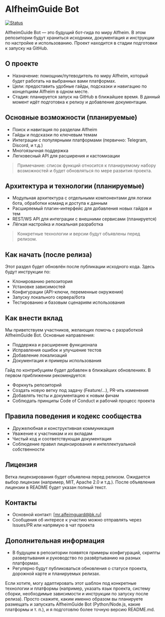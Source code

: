 # AlfheimGuide Bot

[![Status](https://img.shields.io/badge/Status-Coming_Soon-blue?style=for-the-badge)](#)

AlfheimGuide Bot — это будущий бот-гида по миру Alfheim. В этом репозитории будут храниться исходники, документация и инструкции по настройке и использованию. Проект находится в стадии подготовки к запуску на GitHub.

## О проекте

- Назначение: помощник/путеводитель по миру Alfheim, который будет работать на выбранных вами платформах.
- Цели: предоставить удобные гайды, подсказки и навигацию по концепциям Alfheim в одном месте.
- Стадия: планируется запуск на GitHub в ближайшее время. В данный момент идёт подготовка к релизу и добавление документации.

## Основные возможности (планируемые)

- Поиск и навигация по разделам Alfheim
- Гайды и подсказки по ключевым темам
- Интеграции с популярными платформами (первично: Telegram, Discord, и т.д.)
- Многоязычная поддержка
- Легковесный API для расширения и кастомизации

> Примечание: список функций относится к планируемому набору возможностей и будет обновляться по мере развития проекта.

## Архитектура и технологии (планируемые)

- Модульная архитектура с отдельными компонентами для логики бота, обработки команд и доступа к данным
- Расширяемый плагин-интерфейс для добавления новых гайдов и тем
- REST/WS API для интеграции с внешними сервисами (планируется)
- Лёгкая настройка и локальная разработка

> Конкретные технологии и версии будут объявлены перед релизом.

## Как начать (после релиза)

Этот раздел будет обновлён после публикации исходного кода. Здесь будут инструкции по:

- Клонированию репозитория
- Установке зависимостей
- Конфигурации (API-ключи, переменные окружения)
- Запуску локального сервера/бота
- Тестированию и базовым сценариям использования

## Как внести вклад

Мы приветствуем участников, желающих помочь с разработкой AlfheimGuide Bot. Основные направления:

- Поддержка и расширение функционала
- Исправления ошибок и улучшение тестов
- Добавление локализаций
- Документация и примеры использования

Гайд по контрибуциям будет добавлен в ближайших обновлениях. В первом приближении рекомендуется:

- Форкнуть репозиторий
- Создать новую ветку под задачу (Feature/…), PR-ить изменения
- Добавлять тесты и документацию к новым фичам
- Соблюдать принципы Code of Conduct и рабочий процесс проекта

## Правила поведения и кодекс сообщества

- Дружелюбная и конструктивная коммуникация
- Уважение к участникам и их вкладам
- Чистый код и соответствующая документация
- Соблюдение правил лицензирования и интеллектуальной собственности

## Лицензия

Ветка лицензирования будет объявлена перед релизом. Ожидается выбор лицензии (например, MIT, Apache 2.0 и т.д.). После объявления лицензии в README будет указан полный текст.

## Контакты

- Основной контакт: [mr.alfeimguard@bk.ru]
- Сообщения об интересе к участию можно отправлять через Issues/PR или напрямую в чат проекта

## Дополнительная информация

- В будущем в репозитории появятся примеры конфигураций, скрипты развертывания и руководство по развёртыванию на разных платформах.
- Регулярно будут публиковаться обновления о статусе проекта, дорожной карте и планируемых релизах.

Если хотите, могу адаптировать этот шаблон под конкретные технологии и платформы (например, указать язык проекта, систему сборки, необходимые зависимости и инструкции по запуску после релиза). Просто скажите, каким именно образом вы планируете размещать и запускать AlfheimGuide Bot (Python/Node.js, какие платформы и т. п.), и я подготовлю более точную версию README.md.

